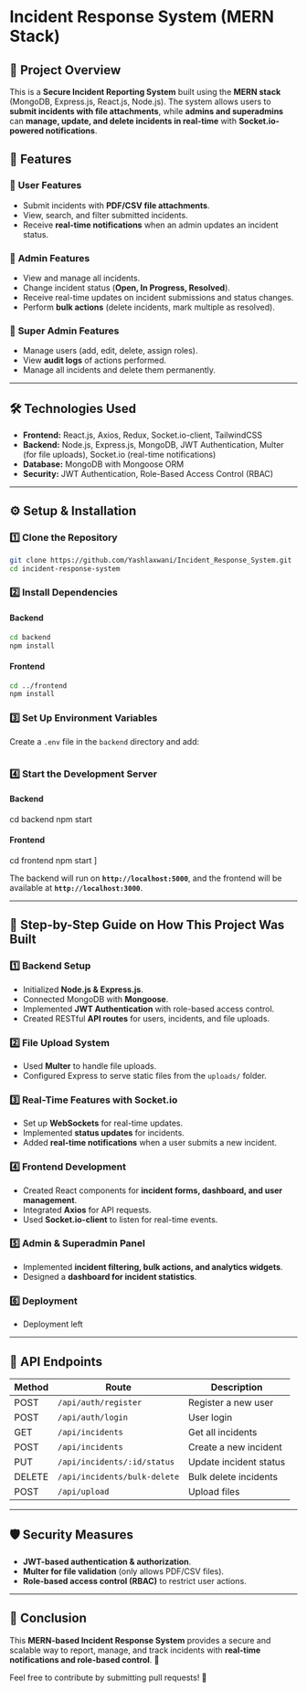 # Incident Response System (MERN Stack)

## 🚀 Project Overview
This is a **Secure Incident Reporting System** built using the **MERN stack** (MongoDB, Express.js, React.js, Node.js). The system allows users to **submit incidents with file attachments**, while **admins and superadmins** can **manage, update, and delete incidents in real-time** with **Socket.io-powered notifications**.

## 📌 Features
### 🔹 **User Features**
- Submit incidents with **PDF/CSV file attachments**.
- View, search, and filter submitted incidents.
- Receive **real-time notifications** when an admin updates an incident status.

### 🔹 **Admin Features**
- View and manage all incidents.
- Change incident status (**Open, In Progress, Resolved**).
- Receive real-time updates on incident submissions and status changes.
- Perform **bulk actions** (delete incidents, mark multiple as resolved).

### 🔹 **Super Admin Features**
- Manage users (add, edit, delete, assign roles).
- View **audit logs** of actions performed.
- Manage all incidents and delete them permanently.

---

## 🛠️ Technologies Used
- **Frontend:** React.js, Axios, Redux, Socket.io-client, TailwindCSS
- **Backend:** Node.js, Express.js, MongoDB, JWT Authentication, Multer (for file uploads), Socket.io (real-time notifications)
- **Database:** MongoDB with Mongoose ORM
- **Security:** JWT Authentication, Role-Based Access Control (RBAC)

---

## ⚙️ Setup & Installation

### **1️⃣ Clone the Repository**
```sh
git clone https://github.com/Yashlaxwani/Incident_Response_System.git
cd incident-response-system
```

### **2️⃣ Install Dependencies**
#### **Backend**
```sh
cd backend
npm install
```
#### **Frontend**
```sh
cd ../frontend
npm install
```

### **3️⃣ Set Up Environment Variables**
Create a `.env` file in the `backend` directory and add:
```env

```

### **4️⃣ Start the Development Server**
#### **Backend**

cd backend
npm start

#### **Frontend**

cd frontend
npm start
]

The backend will run on **`http://localhost:5000`**, and the frontend will be available at **`http://localhost:3000`**.

---

## 📜 Step-by-Step Guide on How This Project Was Built

### **1️⃣ Backend Setup**
- Initialized **Node.js & Express.js**.
- Connected MongoDB with **Mongoose**.
- Implemented **JWT Authentication** with role-based access control.
- Created RESTful **API routes** for users, incidents, and file uploads.

### **2️⃣ File Upload System**
- Used **Multer** to handle file uploads.
- Configured Express to serve static files from the `uploads/` folder.

### **3️⃣ Real-Time Features with Socket.io**
- Set up **WebSockets** for real-time updates.
- Implemented **status updates** for incidents.
- Added **real-time notifications** when a user submits a new incident.

### **4️⃣ Frontend Development**
- Created React components for **incident forms, dashboard, and user management**.
- Integrated **Axios** for API requests.
- Used **Socket.io-client** to listen for real-time events.

### **5️⃣ Admin & Superadmin Panel**
- Implemented **incident filtering, bulk actions, and analytics widgets**.
- Designed a **dashboard for incident statistics**.

### **6️⃣ Deployment**
- Deployment left 

---

## 🎯 API Endpoints
| Method | Route | Description |
|--------|-------|-------------|
| POST | `/api/auth/register` | Register a new user |
| POST | `/api/auth/login` | User login |
| GET | `/api/incidents` | Get all incidents |
| POST | `/api/incidents` | Create a new incident |
| PUT | `/api/incidents/:id/status` | Update incident status |
| DELETE | `/api/incidents/bulk-delete` | Bulk delete incidents |
| POST | `/api/upload` | Upload files |

---

## 🛡️ Security Measures
- **JWT-based authentication & authorization**.
- **Multer for file validation** (only allows PDF/CSV files).
- **Role-based access control (RBAC)** to restrict user actions.

---

## 🏁 Conclusion
This **MERN-based Incident Response System** provides a secure and scalable way to report, manage, and track incidents with **real-time notifications and role-based control**. 🚀

Feel free to contribute by submitting pull requests! 🤝

